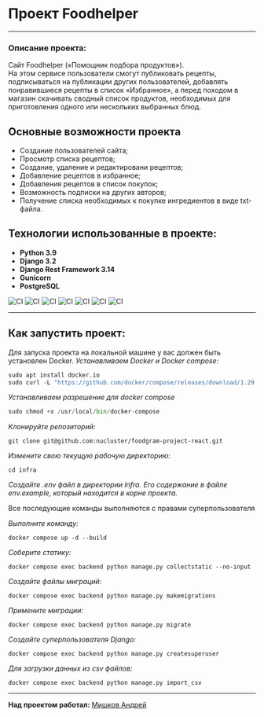 
# Проект Foodhelper

***

### Описание проекта:
Cайт Foodhelper («Помощник подбора продуктов»).   
На этом сервисе пользователи смогут публиковать рецепты, подписываться на публикации других пользователей, добавлять понравившиеся рецепты в список «Избранное», а перед походом в магазин скачивать сводный список продуктов, необходимых для приготовления одного или нескольких выбранных блюд.



## Основные возможности проекта
- Создание пользователей сайта;
- Просмотр списка рецептов;
- Создание, удаление и редактировани рецептов;
- Добавление рецептов в избранное;
- Добавления рецептов в список покупок;
- Возможность подписки на других авторов;
- Получение списка необходимых к покупке ингредиентов в виде txt-файла.


## Технологии использованные в проекте:
- **Python 3.9**
- **Django 3.2**
- **Django Rest Framework 3.14**
- **Gunicorn**
- **PostgreSQL**

![CI](https://img.shields.io/badge/Django%20Rest%20Framework-3.14-success)
![CI](https://img.shields.io/badge/Django-3.2-green)
![CI](https://img.shields.io/badge/Python-v3.9-blue)
![CI](https://img.shields.io/badge/-Djoser-yellowgreen)
![CI](https://img.shields.io/badge/-Nginx-blueviolet)
![CI](https://img.shields.io/badge/-Docker-blueviolet)
![CI](https://img.shields.io/badge/-Linux-red)

***

## Как запустить проект:

Для запуска проекта на локальной машине у вас должен быть установлен Docker.
*Устанавливаем Docker и Docker compose:*
```python
sudo apt install docker.io
sudo curl -L "https://github.com/docker/compose/releases/download/1.29.2/docker-compose-$(uname -s)-$(uname -m)" -o /usr/local/bin/docker-compose
```
*Устанавливаем разрешение для docker compose*
```python
sudo chmod +x /usr/local/bin/docker-compose
```
*Клонируйте репозиторий:*
```
git clone git@github.com:nucluster/foodgram-project-react.git
```

*Измените свою текущую рабочую директорию:*
```
cd infra
```

*Создайте .env файл в директории infra. Его содержание в файле env.example, который находится в корне проекта.*

Все последующие команды выполняются с правами суперпользователя  

*Выполните команду:*
```
docker compose up -d --build
```

*Соберите статику:*
```
docker compose exec backend python manage.py collectstatic --no-input
```
*Создайте файлы миграций:*
```
docker compose exec backend python manage.py makemigrations 
```

*Примените миграции:*
```
docker compose exec backend python manage.py migrate
```

*Создайте суперпользователя Django:*
```
docker compose exec backend python manage.py createsuperuser
```

*Для загрузки данных из csv файлов:*
```
docker compose exec backend python manage.py import_csv
```

***

**Над проектом работал:** [Мишков Андрей](https://github.com/MartiAndrew)